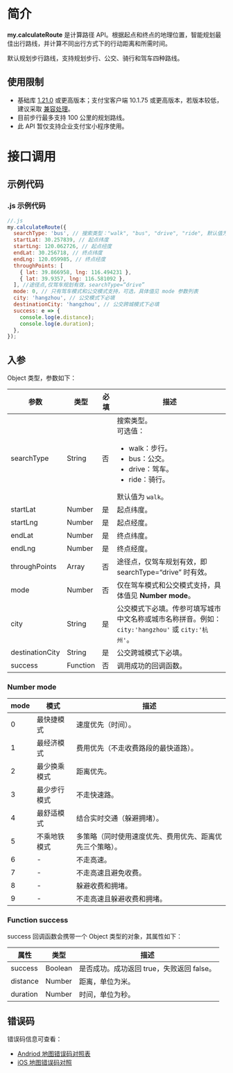 # 简介

**my.calculateRoute** 是计算路径 API。根据起点和终点的地理位置，智能规划最佳出行路线，并计算不同出行方式下的行动距离和所需时间。

默认规划步行路线，支持规划步行、公交、骑行和驾车四种路线。

## 使用限制

- 基础库 [1.21.0](https://opendocs.alipay.com/mini/framework/lib) 或更高版本；支付宝客户端 10.1.75 或更高版本，若版本较低，建议采取 [兼容处理](https://opendocs.alipay.com/mini/framework/compatibility)。
- 目前步行最多支持 100 公里的规划路线。
- 此 API 暂仅支持企业支付宝小程序使用。

# 接口调用

## 示例代码

### .js 示例代码

```javascript
//.js
my.calculateRoute({
  searchType: 'bus', // 搜索类型："walk", "bus", "drive", "ride", 默认值为walk
  startLat: 30.257839, // 起点纬度
  startLng: 120.062726, // 起点经度
  endLat: 30.256718, // 终点纬度
  endLng: 120.059985, // 终点经度
  throughPoints: [
    { lat: 39.866958, lng: 116.494231 },
    { lat: 39.9357, lng: 116.581092 },
  ], //途径点,仅驾车规划有效，searchType=“drive”
  mode: 0, // 只有驾车模式和公交模式支持，可选，具体值见 mode 参数列表
  city: 'hangzhou', // 公交模式下必填
  destinationCity: 'hangzhou', // 公交跨城模式下必填
  success: e => {
    console.log(e.distance);
    console.log(e.duration);
  },
});
```

## 入参

Object 类型，参数如下：

| **参数** | **类型** | **必填** | **描述** |
| --- | --- | --- | --- |
| searchType | String | 否 | 搜索类型。<br />可选值：<ul><li>walk：步行。</li><li>bus：公交。</li><li>drive：驾车。</li><li>ride：骑行。</li></ul>默认值为 `walk`。 |
| startLat | Number | 是 | 起点纬度。 |
| startLng | Number | 是 | 起点经度。 |
| endLat | Number | 是 | 终点纬度。 |
| endLng | Number | 是 | 终点经度。 |
| throughPoints | Array | 否 | 途径点，仅驾车规划有效，即 searchType=“drive” 时有效。 |
| mode | Number | 否 | 仅在驾车模式和公交模式支持，具体值见 **Number mode**。 |
| city | String | 是 | 公交模式下必填。传参可填写城市中文名称或城市名称拼音。例如：`city:'hangzhou'` 或 `city:'杭州'`。 |
| destinationCity | String | 是 | 公交跨城模式下必填。 |
| success | Function | 否 | 调用成功的回调函数。 |

### Number mode

| **mode** | **模式** | **描述** |
| --- | --- | --- |
| 0 | 最快捷模式 | 速度优先（时间）。 |
| 1 | 最经济模式 | 费用优先（不走收费路段的最快道路）。 |
| 2 | 最少换乘模式 | 距离优先。 |
| 3 | 最少步行模式 | 不走快速路。 |
| 4 | 最舒适模式 | 结合实时交通（躲避拥堵）。 |
| 5 | 不乘地铁模式 | 多策略（同时使用速度优先、费用优先、距离优先三个策略）。 |
| 6 | - | 不走高速。 |
| 7 | - | 不走高速且避免收费。 |
| 8 | - | 躲避收费和拥堵。 |
| 9 | - | 不走高速且躲避收费和拥堵。 |

### Function success

success 回调函数会携带一个 Object 类型的对象，其属性如下：

| **属性** | **类型** | **描述**                                  |
| -------- | -------- | ----------------------------------------- |
| success  | Boolean  | 是否成功。成功返回 true，失败返回 false。 |
| distance | Number   | 距离，单位为米。                          |
| duration | Number   | 时间，单位为秒。                          |

## 错误码

错误码信息可查看：

- [Andriod 地图错误码对照表](https://lbs.amap.com/api/android-sdk/guide/map-tools/error-code)
- [iOS 地图错误码对照](https://lbs.amap.com/api/ios-sdk/guide/map-tool/errorcode/)
